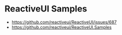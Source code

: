 # ReactiveUI Samples

* https://github.com/reactiveui/ReactiveUI/issues/687
* https://github.com/reactiveui/ReactiveUI.Samples